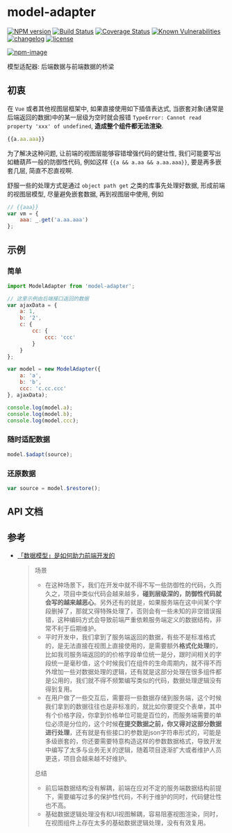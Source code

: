 # model-adapter

[![NPM version][npm-image]][npm-url] [![Build Status][ci-status-image]][ci-status-url] [![Coverage Status][coverage-status-image]][coverage-status-url] [![Known Vulnerabilities][vulnerabilities-status-image]][vulnerabilities-status-url] [![changelog][changelog-image]][changelog-url] [![license][license-image]][license-url]

[vulnerabilities-status-image]: https://snyk.io/test/npm/model-adapter/badge.svg
[vulnerabilities-status-url]: https://snyk.io/test/npm/model-adapter
[ci-status-image]: https://travis-ci.org/ufologist/model-adapter.svg?branch=master
[ci-status-url]: https://travis-ci.org/ufologist/model-adapter
[coverage-status-image]: https://coveralls.io/repos/github/ufologist/model-adapter/badge.svg?branch=master
[coverage-status-url]: https://coveralls.io/github/ufologist/model-adapter
[npm-image]: https://img.shields.io/npm/v/model-adapter.svg?style=flat-square
[npm-url]: https://npmjs.org/package/model-adapter
[license-image]: https://img.shields.io/github/license/ufologist/model-adapter.svg
[license-url]: https://github.com/ufologist/model-adapter/blob/master/LICENSE
[changelog-image]: https://img.shields.io/badge/CHANGE-LOG-blue.svg?style=flat-square
[changelog-url]: https://github.com/ufologist/model-adapter/blob/master/CHANGELOG.md

[![npm-image](https://nodei.co/npm/model-adapter.png?downloads=true&downloadRank=true&stars=true)](https://npmjs.com/package/model-adapter)

模型适配器: 后端数据与前端数据的桥梁

## 初衷

在 `Vue` 或者其他视图层框架中, 如果直接使用如下插值表达式, 当嵌套对象(通常是后端返回的数据)中的某一层级为空时就会报错 `TypeError: Cannot read property 'xxx' of undefined`, **造成整个组件都无法渲染**.

```javascript
{{a.aa.aaa}}
```

为了解决这种问题, 让前端的视图层能够容错增强代码的健壮性, 我们可能要写出如糖葫芦一般的防御性代码, 例如这样 `{{a && a.aa && a.aa.aaa}}`, 要是再多嵌套几层, 简直不忍直视啊.

舒服一些的处理方式是通过 `object path get` 之类的库事先处理好数据, 形成前端的视图层模型, 尽量避免嵌套数据, 再到视图层中使用, 例如

```javascript
// {{aaa}}
var vm = {
    aaa: _.get('a.aa.aaa')
};
```

## 示例

### 简单

```javascript
import ModelAdapter from 'model-adapter';

// 这里示例由后端接口返回的数据
var ajaxData = {
    a: 1,
    b: '2',
    c: {
        cc: {
            ccc: 'ccc'
        }
    }
};

var model = new ModelAdapter({
    a: 'a',
    b: 'b',
    ccc: 'c.cc.ccc'
}, ajaxData);

console.log(model.a);
console.log(model.b);
console.log(model.ccc);
```

### 随时适配数据

```javascript
model.$adapt(source);
```

### 还原数据

```javascript
var source = model.$restore();
```

## API 文档



## 参考

* [「数据模型」是如何助力前端开发的](https://mp.weixin.qq.com/s/q6xybux0fhrUz5HE5TY0aA)

  > 场景
  > * 在这种场景下，我们在开发中就不得不写一些防御性的代码，久而久之，项目中类似代码会越来越多，**碰到层级深的，防御性代码就会写的越来越恶心**。另外还有的就是，如果服务端在这中间某个字段删掉了，那就又得特殊处理了，否则会有一些未知的非空错误报错，这种编码方式会导致前端严重依赖服务端定义的数据结构，非常不利于后期维护。
  > * 平时开发中，我们拿到了服务端返回的数据，有些不是标准格式的，是无法直接在视图上直接使用的，是需要额外**格式化处理**的，比如我司服务端返回的的价格字段单位统一是分，跟时间相关的字段统一是毫秒值，这个时候我们在组件的生命周期内，就不得不而外增加一些对数据处理的逻辑，还有就是这部分处理在很多组件都是公用的，我们就不得不频繁编写类似的代码，数据处理逻辑没有得到复用。
  > * 在用户做了一些交互后，需要将一些数据存储到服务端，这个时候我们拿到的数据往往也是非标准的，就比如你要提交个表单，其中有个价格字段，你拿到价格单位可能是百位的，而服务端需要的单位必须是分位的，这个时候**在提交数据之前，你又得对这部分数据进行处理**，还有就是有些接口的参数是json字符串形式的，可能是多级嵌套的，你还要需要特意构造这样的参数数据格式，导致开发中编写了太多与业务无关的逻辑，随着项目逐渐扩大或者维护人员更迭，项目会越来越不好维护。
  >
  > 总结
  > * 前后端数据结构没有解耦，前端在应对不定的服务端数据结构前提下，需要编写过多的保护性代码，不利于维护的同时，代码健壮性也不高。
  > * 基础数据逻辑处理没有和UI视图解耦，容易阻塞视图渲染，同时，在视图组件上存在太多的基础数据逻辑处理，没有有效复用。